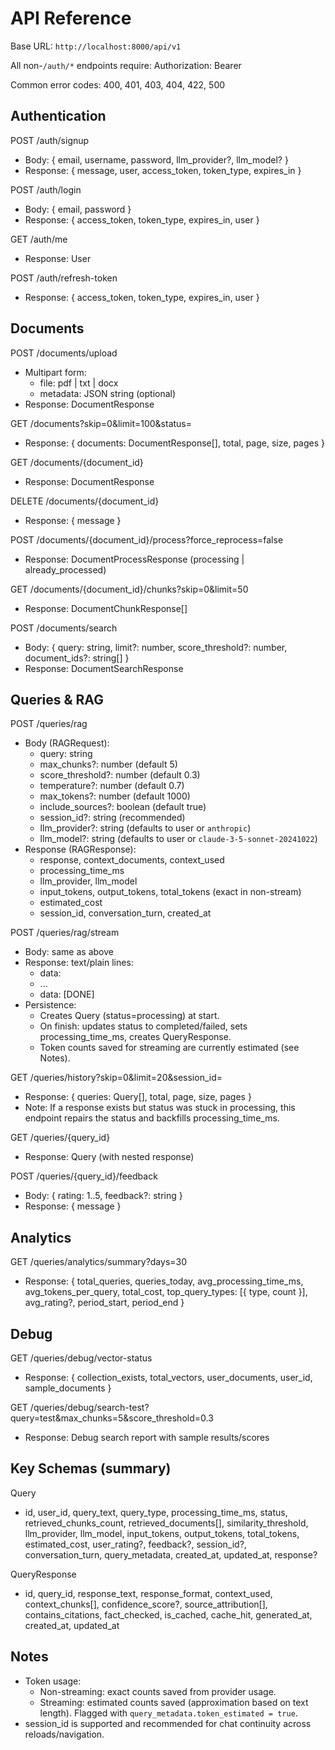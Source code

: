 # API Reference

Base URL: `http://localhost:8000/api/v1`

All non-`/auth/*` endpoints require:
Authorization: Bearer <your-jwt-token>

Common error codes: 400, 401, 403, 404, 422, 500

## Authentication

POST /auth/signup
- Body: { email, username, password, llm_provider?, llm_model? }
- Response: { message, user, access_token, token_type, expires_in }

POST /auth/login
- Body: { email, password }
- Response: { access_token, token_type, expires_in, user }

GET /auth/me
- Response: User

POST /auth/refresh-token
- Response: { access_token, token_type, expires_in, user }

## Documents

POST /documents/upload
- Multipart form:
  - file: pdf | txt | docx
  - metadata: JSON string (optional)
- Response: DocumentResponse

GET /documents?skip=0&limit=100&status=
- Response: { documents: DocumentResponse[], total, page, size, pages }

GET /documents/{document_id}
- Response: DocumentResponse

DELETE /documents/{document_id}
- Response: { message }

POST /documents/{document_id}/process?force_reprocess=false
- Response: DocumentProcessResponse (processing | already_processed)

GET /documents/{document_id}/chunks?skip=0&limit=50
- Response: DocumentChunkResponse[]

POST /documents/search
- Body: { query: string, limit?: number, score_threshold?: number, document_ids?: string[] }
- Response: DocumentSearchResponse

## Queries & RAG

POST /queries/rag
- Body (RAGRequest):
  - query: string
  - max_chunks?: number (default 5)
  - score_threshold?: number (default 0.3)
  - temperature?: number (default 0.7)
  - max_tokens?: number (default 1000)
  - include_sources?: boolean (default true)
  - session_id?: string (recommended)
  - llm_provider?: string (defaults to user or `anthropic`)
  - llm_model?: string (defaults to user or `claude-3-5-sonnet-20241022`)
- Response (RAGResponse):
  - response, context_documents, context_used
  - processing_time_ms
  - llm_provider, llm_model
  - input_tokens, output_tokens, total_tokens (exact in non-stream)
  - estimated_cost
  - session_id, conversation_turn, created_at

POST /queries/rag/stream
- Body: same as above
- Response: text/plain lines:
  - data: <text>
  - ...
  - data: [DONE]
- Persistence:
  - Creates Query (status=processing) at start.
  - On finish: updates status to completed/failed, sets processing_time_ms, creates QueryResponse.
  - Token counts saved for streaming are currently estimated (see Notes).

GET /queries/history?skip=0&limit=20&session_id=
- Response: { queries: Query[], total, page, size, pages }
- Note: If a response exists but status was stuck in processing, this endpoint repairs the status and backfills processing_time_ms.

GET /queries/{query_id}
- Response: Query (with nested response)

POST /queries/{query_id}/feedback
- Body: { rating: 1..5, feedback?: string }
- Response: { message }

## Analytics

GET /queries/analytics/summary?days=30
- Response:
  {
    total_queries,
    queries_today,
    avg_processing_time_ms,
    avg_tokens_per_query,
    total_cost,
    top_query_types: [{ type, count }],
    avg_rating?,
    period_start,
    period_end
  }

## Debug

GET /queries/debug/vector-status
- Response: { collection_exists, total_vectors, user_documents, user_id, sample_documents }

GET /queries/debug/search-test?query=test&max_chunks=5&score_threshold=0.3
- Response: Debug search report with sample results/scores

## Key Schemas (summary)

Query
- id, user_id, query_text, query_type, processing_time_ms, status,
  retrieved_chunks_count, retrieved_documents[], similarity_threshold,
  llm_provider, llm_model, input_tokens, output_tokens, total_tokens,
  estimated_cost, user_rating?, feedback?, session_id?, conversation_turn,
  query_metadata, created_at, updated_at, response?

QueryResponse
- id, query_id, response_text, response_format, context_used, context_chunks[],
  confidence_score?, source_attribution[], contains_citations, fact_checked,
  is_cached, cache_hit, generated_at, created_at, updated_at

## Notes

- Token usage:
  - Non-streaming: exact counts saved from provider usage.
  - Streaming: estimated counts saved (approximation based on text length). Flagged with `query_metadata.token_estimated = true`.
- session_id is supported and recommended for chat continuity across reloads/navigation.